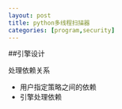 ```yaml
---
layout: post
title: python多线程扫描器
categories: [program,security]
---
```


##引擎设计

处理依赖关系

* 用户指定策略之间的依赖
* 引擎处理依赖

